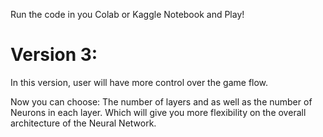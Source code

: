 Run the code in you Colab or Kaggle Notebook and Play!

# Version 3:
In this version, user will have more control over the game flow.

Now you can choose: The number of layers and as well as the number of Neurons in each layer. Which will give you more flexibility on the overall architecture of the Neural Network.
